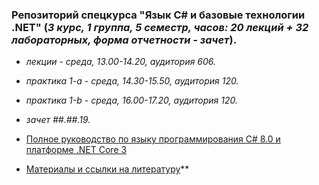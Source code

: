 ### Репозиторий спецкурса "Язык C# и базовые технологии .NET" (*3 курс, 1 группа, 5 семестр, часов: 20 лекций + 32 лабораторных, форма отчетности - зачет*).

  - *лекции - среда, 13.00-14.20, аудитория 606.*
  - *практика 1-а - среда, 14.30-15.50, аудитория 120.*
  - *практика 1-b - среда, 16.00-17.20, аудитория 120.*
  - *зачет ##.##.19.*     


- [Полное руководство по языку программирования С# 8.0 и платформе .NET Core 3](https://metanit.com/sharp/tutorial/)
- [Материалы и ссылки на литературу](https://github.com/EPM-RD-NETLAB/.NET-Framework-modules)**
